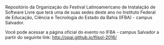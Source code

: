 Repositório da Organização do Festival Latinoamericano de Instalação de Software Livre que terá uma de suas sedes deste ano no Instituto Federal de Educação, Ciência e Tecnologia do Estado da Bahia (IFBA) - campus Salvador.

Você pode acessar a página oficial do evento no IFBA - campus Salvador a partir do seguinte link: http://opai.github.io/flisol-2016/
